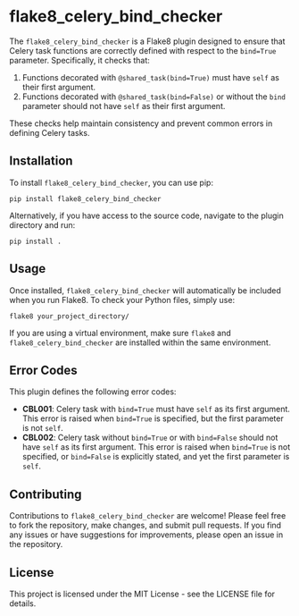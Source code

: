 # flake8_celery_bind_checker

The `flake8_celery_bind_checker` is a Flake8 plugin designed to ensure that Celery task functions are correctly defined with respect to the `bind=True` parameter. Specifically, it checks that:

1. Functions decorated with `@shared_task(bind=True)` must have `self` as their first argument.
2. Functions decorated with `@shared_task(bind=False)` or without the `bind` parameter should not have `self` as their first argument.

These checks help maintain consistency and prevent common errors in defining Celery tasks.

## Installation

To install `flake8_celery_bind_checker`, you can use pip:

```
pip install flake8_celery_bind_checker
```

Alternatively, if you have access to the source code, navigate to the plugin directory and run:

```
pip install .
```

## Usage

Once installed, `flake8_celery_bind_checker` will automatically be included when you run Flake8. To check your Python files, simply use:

```
flake8 your_project_directory/
```

If you are using a virtual environment, make sure `flake8` and `flake8_celery_bind_checker` are installed within the same environment.

## Error Codes

This plugin defines the following error codes:

- **CBL001**: Celery task with `bind=True` must have `self` as its first argument. This error is raised when `bind=True` is specified, but the first parameter is not `self`.
- **CBL002**: Celery task without `bind=True` or with `bind=False` should not have `self` as its first argument. This error is raised when `bind=True` is not specified, or `bind=False` is explicitly stated, and yet the first parameter is `self`.

## Contributing

Contributions to `flake8_celery_bind_checker` are welcome! Please feel free to fork the repository, make changes, and submit pull requests. If you find any issues or have suggestions for improvements, please open an issue in the repository.

## License

This project is licensed under the MIT License - see the LICENSE file for details.
